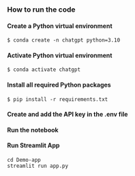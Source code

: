 ### How to run the code

#### Create a Python virtual environment
```
$ conda create -n chatgpt python=3.10
```

#### Activate Python virtual environment
```
$ conda activate chatgpt
```

#### Install all required Python packages
```
$ pip install -r requirements.txt
```

#### Create and add the API key in the .env file

#### Run the notebook

#### Run Streamlit App
```
cd Demo-app
streamlit run app.py
```